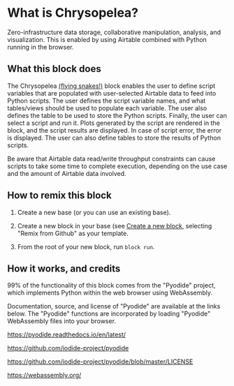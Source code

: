 # What is Chrysopelea?

Zero-infrastructure data storage, collaborative manipulation, analysis,
and visualization. This is enabled by using Airtable combined with Python running
in the browser.

## What this block does

The Chrysopelea [(flying snakes!)](https://en.wikipedia.org/wiki/Chrysopelea) block enables the user to define script variables that are populated with user-selected Airtable data to feed into Python scripts. The user defines the script variable names, and what tables/views should be used to populate each variable. The user also defines the table to be used to store the Python scripts. Finally, the user can select a script and run it. Plots generated by the script are rendered in the block, and the script results are displayed. In case of script error, the error is displayed. The user can also define tables to store the results of Python scripts.

Be aware that Airtable data read/write throughput constraints can cause scripts to take some time
to complete execution, depending on the use case and the amount of Airtable data involved.

## How to remix this block

1. Create a new base (or you can use an existing base).

2. Create a new block in your base (see [Create a new block](https://airtable.com/developers/blocks/guides/hello-world-tutorial#create-a-new-block),
   selecting "Remix from Github" as your template.

3. From the root of your new block, run `block run`.

## How it works, and credits

99% of the functionality of this block comes from the "Pyodide" project, which
implements Python within the web browser using WebAssembly.

Documentation, source, and license
of "Pyodide" are available at the links below. The "Pyodide" functions
are incorporated by loading "Pyodide" WebAssembly files into your browser.

  https://pyodide.readthedocs.io/en/latest/

  https://github.com/iodide-project/pyodide

  https://github.com/iodide-project/pyodide/blob/master/LICENSE

  https://webassembly.org/
